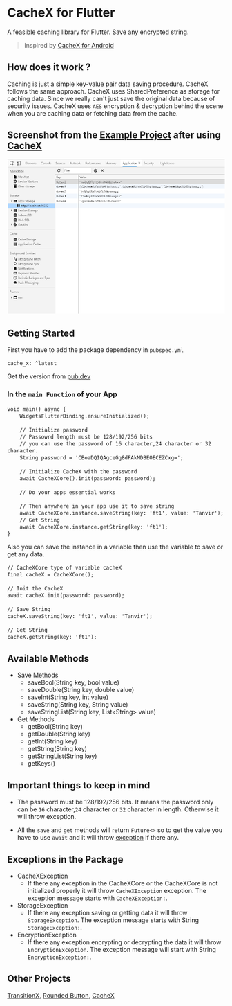 # CacheX for Flutter

A feasible caching library for Flutter. Save any encrypted string.

> Inspired by [CacheX for Android](https://github.com/rommansabbir/CacheX)

## How does it work ?

Caching is just a simple key-value pair data saving procedure. CacheX follows the same approach. CacheX uses SharedPreference as storage for caching data. Since we really can't just save the original data because of security issues. CacheX uses `AES` encryption & decryption behind the scene when you are caching data or fetching data from the cache.

## Screenshot from the [Example Project](https://pub.dev/packages/cache_x/example) after using [CacheX](https://pub.dev/packages/cache_x)

<img src="https://github.com/FTKhanFT/Cache_X/blob/main/lib/screenshot.png?raw=true"/>

## Getting Started

First you have to add the package dependency in `pubspec.yml`

    cache_x: ^latest
Get the version from [pub.dev](https://pub.dev/packages/cache_x)

### In the `main Function` of your App

    void main() async {
        WidgetsFlutterBinding.ensureInitialized();

        // Initialize password
        // Passowrd length must be 128/192/256 bits
        // you can use the password of 16 character,24 character or 32 character.
        String password = 'CBoaDQIQAgceGg8dFAkMDBEOECEZCxg=';

        // Initialize CacheX with the password
        await CacheXCore().init(password: password);

        // Do your apps essential works

        // Then anywhere in your app use it to save string
        await CacheXCore.instance.saveString(key: 'ft1', value: 'Tanvir');
        // Get String
        await CacheXCore.instance.getString(key: 'ft1');
    }

Also you can save the instance in a variable then use the variable to save or get any data.

    // CacheXCore type of variable cacheX
    final cacheX = CacheXCore();

    // Init the CacheX
    await cacheX.init(password: password);

    // Save String
    cacheX.saveString(key: 'ft1', value: 'Tanvir');

    // Get String
    cacheX.getString(key: 'ft1');

## Available Methods

- Save Methods
  - saveBool(String key, bool value)
  - saveDouble(String key, double value)
  - saveInt(String key, int value)
  - saveString(String key, String value)
  - saveStringList(String key, List\<String> value)
- Get Methods
  - getBool(String key)
  - getDouble(String key)
  - getInt(String key)
  - getString(String key)
  - getStringList(String key)
  - getKeys()

## Important things to keep in mind

- The password must be 128/192/256 bits. It means the password only can be `16` character,`24` character or `32` character in length. Otherwise it will throw exception.

- All the `save` and `get` methods will return `Future<>` so to get the value you have to use `await` and it will throw [exception](#exceptions-in-the-package) if there any.

## Exceptions in the Package

- CacheXException
  - If there any exception in the CacheXCore or the CacheXCore is not initialized properly it will throw `CacheXException` exception. The exception message starts with `CacheXException:`.
- StorageException
  - If there any exception saving or getting data it will throw `StorageException`. The exception message starts with String `StorageException:`.
- EncryptionException
  - If there any exception encrypting or decrypting the data it will throw `EncryptionException`. The exception message will start with String `EncryptionException:`.

## Other Projects

[TransitionX](https://pub.dev/packages/transition_x), [Rounded Button](https://pub.dev/packages/rounded_button), [CacheX](https://pub.dev/packages/cache_x)
